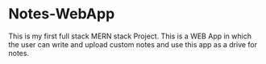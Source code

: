 # Notes-WebApp
This is my first full stack MERN stack Project. This is a WEB App in which the user can write and upload custom notes and use this app as a drive for notes.
